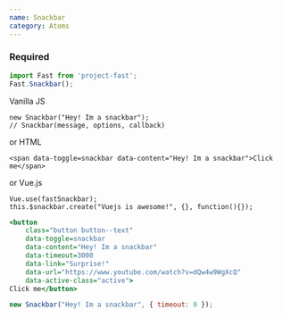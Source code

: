 ```yaml
---
name: Snackbar
category: Atoms
---
```


### Required
```snackbar.js
import Fast from 'project-fast';
Fast.Snackbar();
```

Vanilla JS
```
new Snackbar("Hey! Im a snackbar");
// Snackbar(message, options, callback)
```

or HTML
```
<span data-toggle=snackbar data-content="Hey! Im a snackbar">Click me</span>
```

or Vue.js
```
Vue.use(fastSnackbar);
this.$snackbar.create("Vuejs is awesome!", {}, function(){});
```

```snackbar.html
<button 
    class="button button--text" 
	data-toggle=snackbar 
	data-content="Hey! Im a snackbar"
	data-timeout=3000
	data-link="Surprise!"
	data-url="https://www.youtube.com/watch?v=dQw4w9WgXcQ"
	data-active-class="active">
Click me</button>
```

```snackbar.js
new Snackbar("Hey! Im a snackbar", { timeout: 0 });
```